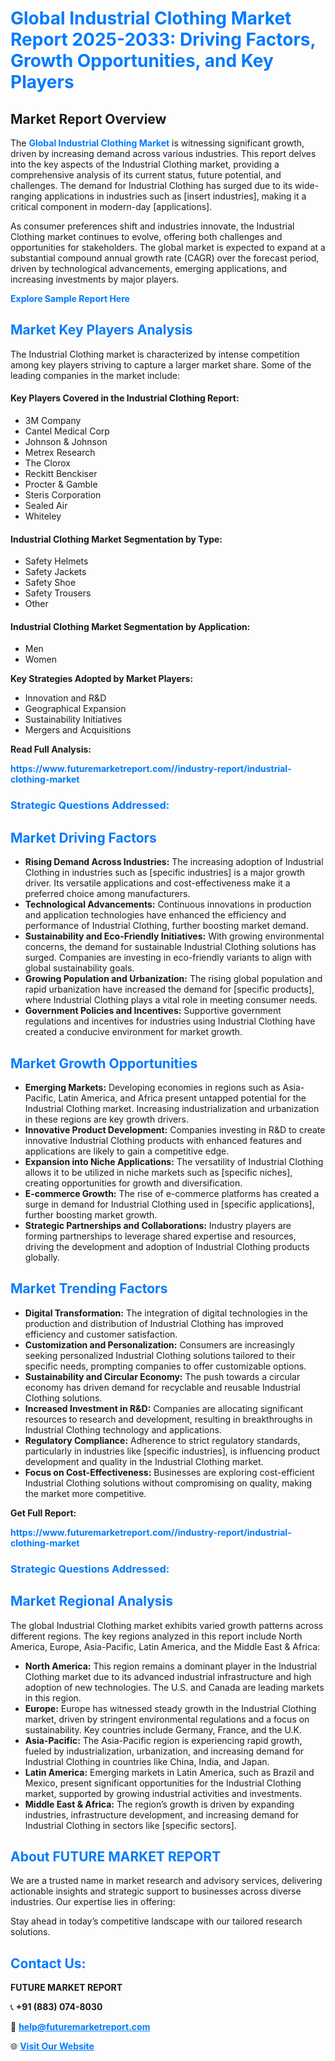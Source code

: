 <h1 style="color: #007BFF;">Global Industrial Clothing Market Report 2025-2033: Driving Factors, Growth Opportunities, and Key Players</h1>

<section id="overview">
<h2>Market Report Overview</h2>
<p>The <a href="https://www.futuremarketreport.com//industry-report/industrial-clothing-market" style="color: #007BFF; text-decoration: none;"><strong>Global Industrial Clothing Market</strong></a> is witnessing significant growth, driven by increasing demand across various industries. This report delves into the key aspects of the Industrial Clothing market, providing a comprehensive analysis of its current status, future potential, and challenges. The demand for Industrial Clothing has surged due to its wide-ranging applications in industries such as [insert industries], making it a critical component in modern-day [applications].</p>
<p>As consumer preferences shift and industries innovate, the Industrial Clothing market continues to evolve, offering both challenges and opportunities for stakeholders. The global market is expected to expand at a substantial compound annual growth rate (CAGR) over the forecast period, driven by technological advancements, emerging applications, and increasing investments by major players.</p>
</section>

<section id="overview">
<p><a href="https://www.futuremarketreport.com//request-sample/reportId=89335" style="color: #007BFF; text-decoration: none;"><strong>Explore Sample Report Here</strong></a></p>
</section>

<section id="key-players">
<h2 style="color: #007BFF;">Market Key Players Analysis</h2>
<p>The Industrial Clothing market is characterized by intense competition among key players striving to capture a larger market share. Some of the leading companies in the market include:</p>
<h4>Key Players Covered in the Industrial Clothing Report:</h4>
<ul><li>3M Company</li><li>Cantel Medical Corp</li><li>Johnson &amp; Johnson</li><li>Metrex Research</li><li>The Clorox</li><li>Reckitt Benckiser</li><li>Procter &amp; Gamble</li><li>Steris Corporation</li><li>Sealed Air</li><li>Whiteley</li></ul>
<h4>Industrial Clothing Market Segmentation by Type:</h4>
<ul><li>Safety Helmets</li><li>Safety Jackets</li><li>Safety Shoe</li><li>Safety Trousers</li><li>Other</li></ul>

<h4>Industrial Clothing Market Segmentation by Application:</h4>
<ul><li>Men</li><li>Women</li></ul>
<p><strong>Key Strategies Adopted by Market Players:</strong></p>
<ul>
<li>Innovation and R&D</li>
<li>Geographical Expansion</li>
<li>Sustainability Initiatives</li>
<li>Mergers and Acquisitions</li>
</ul>
</section>

<section>
<p><strong>Read Full Analysis: </strong></p><a href="https://www.futuremarketreport.com//industry-report/industrial-clothing-market" style="color: #007BFF; text-decoration: none;"><strong>https://www.futuremarketreport.com//industry-report/industrial-clothing-market</strong></a>
<h3 style="color: #007BFF;">Strategic Questions Addressed:</h3>
</section>

<section id="driving-factors">
<h2 style="color: #007BFF;">Market Driving Factors</h2>
<ul>
<li><strong>Rising Demand Across Industries:</strong> The increasing adoption of Industrial Clothing in industries such as [specific industries] is a major growth driver. Its versatile applications and cost-effectiveness make it a preferred choice among manufacturers.</li>
<li><strong>Technological Advancements:</strong> Continuous innovations in production and application technologies have enhanced the efficiency and performance of Industrial Clothing, further boosting market demand.</li>
<li><strong>Sustainability and Eco-Friendly Initiatives:</strong> With growing environmental concerns, the demand for sustainable Industrial Clothing solutions has surged. Companies are investing in eco-friendly variants to align with global sustainability goals.</li>
<li><strong>Growing Population and Urbanization:</strong> The rising global population and rapid urbanization have increased the demand for [specific products], where Industrial Clothing plays a vital role in meeting consumer needs.</li>
<li><strong>Government Policies and Incentives:</strong> Supportive government regulations and incentives for industries using Industrial Clothing have created a conducive environment for market growth.</li>
</ul>
</section>

<section id="growth-opportunities">
<h2 style="color: #007BFF;">Market Growth Opportunities</h2>
<ul>
<li><strong>Emerging Markets:</strong> Developing economies in regions such as Asia-Pacific, Latin America, and Africa present untapped potential for the Industrial Clothing market. Increasing industrialization and urbanization in these regions are key growth drivers.</li>
<li><strong>Innovative Product Development:</strong> Companies investing in R&D to create innovative Industrial Clothing products with enhanced features and applications are likely to gain a competitive edge.</li>
<li><strong>Expansion into Niche Applications:</strong> The versatility of Industrial Clothing allows it to be utilized in niche markets such as [specific niches], creating opportunities for growth and diversification.</li>
<li><strong>E-commerce Growth:</strong> The rise of e-commerce platforms has created a surge in demand for Industrial Clothing used in [specific applications], further boosting market growth.</li>
<li><strong>Strategic Partnerships and Collaborations:</strong> Industry players are forming partnerships to leverage shared expertise and resources, driving the development and adoption of Industrial Clothing products globally.</li>
</ul>
</section>

<section id="trending-factors">
<h2 style="color: #007BFF;">Market Trending Factors</h2>
<ul>
<li><strong>Digital Transformation:</strong> The integration of digital technologies in the production and distribution of Industrial Clothing has improved efficiency and customer satisfaction.</li>
<li><strong>Customization and Personalization:</strong> Consumers are increasingly seeking personalized Industrial Clothing solutions tailored to their specific needs, prompting companies to offer customizable options.</li>
<li><strong>Sustainability and Circular Economy:</strong> The push towards a circular economy has driven demand for recyclable and reusable Industrial Clothing solutions.</li>
<li><strong>Increased Investment in R&D:</strong> Companies are allocating significant resources to research and development, resulting in breakthroughs in Industrial Clothing technology and applications.</li>
<li><strong>Regulatory Compliance:</strong> Adherence to strict regulatory standards, particularly in industries like [specific industries], is influencing product development and quality in the Industrial Clothing market.</li>
<li><strong>Focus on Cost-Effectiveness:</strong> Businesses are exploring cost-efficient Industrial Clothing solutions without compromising on quality, making the market more competitive.</li>
</ul>
</section>

<section>
<p><strong>Get Full Report: </strong></p><a href="https://www.futuremarketreport.com//industry-report/industrial-clothing-market" style="color: #007BFF; text-decoration: none;"><strong>https://www.futuremarketreport.com//industry-report/industrial-clothing-market</strong></a>
<h3 style="color: #007BFF;">Strategic Questions Addressed:</h3>
</section>


<section id="regional-analysis">
<h2 style="color: #007BFF;">Market Regional Analysis</h2>
<p>The global Industrial Clothing market exhibits varied growth patterns across different regions. The key regions analyzed in this report include North America, Europe, Asia-Pacific, Latin America, and the Middle East & Africa:</p>
<ul>
<li><strong>North America:</strong> This region remains a dominant player in the Industrial Clothing market due to its advanced industrial infrastructure and high adoption of new technologies. The U.S. and Canada are leading markets in this region.</li>
<li><strong>Europe:</strong> Europe has witnessed steady growth in the Industrial Clothing market, driven by stringent environmental regulations and a focus on sustainability. Key countries include Germany, France, and the U.K.</li>
<li><strong>Asia-Pacific:</strong> The Asia-Pacific region is experiencing rapid growth, fueled by industrialization, urbanization, and increasing demand for Industrial Clothing in countries like China, India, and Japan.</li>
<li><strong>Latin America:</strong> Emerging markets in Latin America, such as Brazil and Mexico, present significant opportunities for the Industrial Clothing market, supported by growing industrial activities and investments.</li>
<li><strong>Middle East & Africa:</strong> The region’s growth is driven by expanding industries, infrastructure development, and increasing demand for Industrial Clothing in sectors like [specific sectors].</li>
</ul>
</section>

<footer>
<h2 style="color: #007BFF;">About FUTURE MARKET REPORT</h2>
<p>We are a trusted name in market research and advisory services, delivering actionable insights and strategic support to businesses across diverse industries. Our expertise lies in offering:</p>

<p>Stay ahead in today’s competitive landscape with our tailored research solutions.</p>

<h2 style="color: #007BFF;">Contact Us:</h2>
<p><strong>FUTURE MARKET REPORT</strong></p>
<p>📞 <strong>+91 (883) 074-8030</strong></p>
<p>📧 <strong><a href="mailto:help@futuremarketreport.com" style="color: #007BFF;">help@futuremarketreport.com</a></strong></p>
<p>🌐 <strong><a href="https://www.futuremarketreport.com/" style="color: #007BFF;">Visit Our Website</a></strong></p>
</footer>